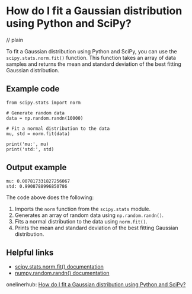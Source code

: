 # How do I fit a Gaussian distribution using Python and SciPy?
// plain

To fit a Gaussian distribution using Python and SciPy, you can use the `scipy.stats.norm.fit()` function. This function takes an array of data samples and returns the mean and standard deviation of the best fitting Gaussian distribution.

## Example code

```
from scipy.stats import norm

# Generate random data
data = np.random.randn(10000)

# Fit a normal distribution to the data
mu, std = norm.fit(data)

print('mu:', mu)
print('std:', std)
```

## Output example

```
mu: 0.007817331827256067
std: 0.9908788996850786
```

The code above does the following:

1. Imports the `norm` function from the `scipy.stats` module.
2. Generates an array of random data using `np.random.randn()`.
3. Fits a normal distribution to the data using `norm.fit()`.
4. Prints the mean and standard deviation of the best fitting Gaussian distribution.

## Helpful links
- [scipy.stats.norm.fit() documentation](https://docs.scipy.org/doc/scipy/reference/generated/scipy.stats.norm.fit.html)
- [numpy.random.randn() documentation](https://docs.scipy.org/doc/numpy/reference/generated/numpy.random.randn.html)

onelinerhub: [How do I fit a Gaussian distribution using Python and SciPy?](https://onelinerhub.com/python-scipy/how-do-i-fit-a-gaussian-distribution-using-python-and-scipy)
